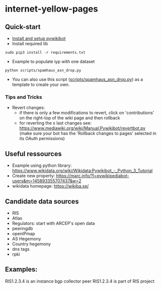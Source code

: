 # internet-yellow-pages

## Quick-start
- [Install and setup pywikibot](https://github.com/InternetHealthReport/internet-yellow-pages/blob/main/documentation/install_pywikibot.md)
- Install required lib
```
sudo pip3 install -r requirements.txt
```
- Example to populate iyp with one dataset
```
python scripts/spamhaus_asn_drop.py
```
- You can also use this script ([scripts/spamhaus_asn_drop.py](https://github.com/InternetHealthReport/internet-yellow-pages/blob/main/scripts/spamhaus_asn_drop.py)) as a template to create your own.

### Tips and Tricks
- Revert changes: 
  - if there is only a few modifications to revert, click on 'contributions' on the right-top of the wiki page and then rollback
  - for reverting the x last changes see: https://www.mediawiki.org/wiki/Manual:Pywikibot/revertbot.py
  (make sure your bot has the 'Rollback changes to pages' selected in its OAuth permissions)



## Useful ressources
- Example using python library: https://www.wikidata.org/wiki/Wikidata:Pywikibot_-_Python_3_Tutorial
- Create new property: https://marc.info/?l=pywikipediabot-users&m=145893355707437&w=2 
- wikidata homepage: https://wikiba.se/

## Candidate data sources
- RIS
- Atlas
- Regulators: start with ARCEP's open data
- peeringdb
- openIPmap
- AS Hegemony
- Country hegemony
- dns tags
- rpki


## Examples:
RIS1.2.3.4 is an instance bgp collector peer
RIS1.2.3.4 is part of RIS project


